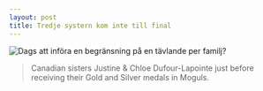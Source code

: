 ```yaml
---
layout: post
title: Tredje systern kom inte till final
---
```


![](http://i.imgur.com/fTp5Evb.jpg "Dags att införa en begränsning på en tävlande per familj?")

> Canadian sisters Justine & Chloe Dufour-Lapointe just before receiving their Gold and Silver medals in Moguls.
